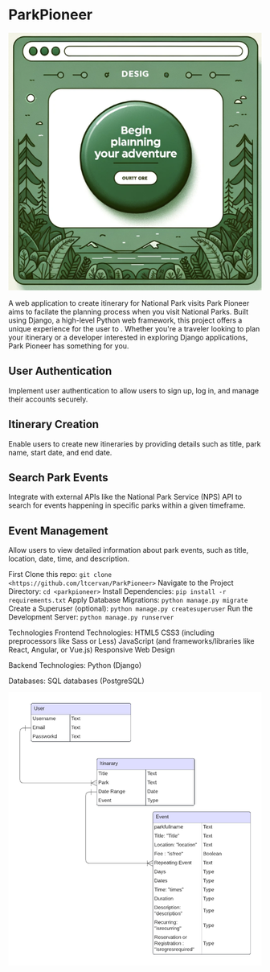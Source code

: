 # ParkPioneer
![Project Logo](ParkPioneer.png)

A web application to create itinerary for National Park visits
Park Pioneer aims to facilate the planning process when you visit National Parks. Built using Django, a high-level Python web framework, this project offers a unique experience for the user to . Whether you're a traveler looking to plan your itinerary or a developer interested in exploring Django applications, Park Pioneer has something for you.

## User Authentication
Implement user authentication to allow users to sign up, log in, and manage their accounts securely.

## Itinerary Creation
Enable users to create new itineraries by providing details such as title, park name, start date, and end date.

## Search Park Events 
Integrate with external APIs like the National Park Service (NPS) API to search for events happening in specific parks within a given timeframe.

## Event Management
Allow users to view detailed information about park events, such as title, location, date, time, and description.

First Clone this repo:
`git clone <https://github.com/ltcervan/ParkPioneer>`
Navigate to the Project Directory:
`cd <parkpioneer>`
Install Dependencies:
`pip install -r requirements.txt`
Apply Database Migrations:
`python manage.py migrate`
Create a Superuser (optional):
`python manage.py createsuperuser`
Run the Development Server:
`python manage.py runserver`

Technologies
Frontend Technologies:
HTML5
CSS3 (including preprocessors like Sass or Less)
JavaScript (and frameworks/libraries like React, Angular, or Vue.js)
Responsive Web Design

Backend Technologies:
Python (Django)

Databases:
SQL databases (PostgreSQL)

![ERD chart](ERD.png)

